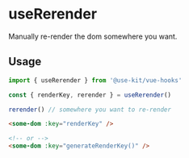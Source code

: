 # useRerender

Manually re-render the dom somewhere you want.

## Usage

```ts
import { useRerender } from '@use-kit/vue-hooks'

const { renderKey, rerender } = useRerender()

rerender() // somewhere you want to re-render
```

```html
<some-dom :key="renderKey" />

<!-- or -->
<some-dom :key="generateRenderKey()" />
```
